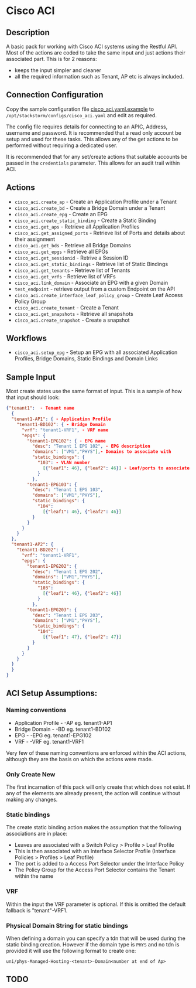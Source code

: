 # Cisco ACI

## Description

A basic pack for working with Cisco ACI systems using the Restful API. Most of the actions are
coded to take the same input and just actions their associated part. This is for 2 reasons:

* keeps the input simpler and cleaner
* all the required information such as Tenant, AP etc is always included.

## Connection Configuration

Copy the sample configuration file [cisco_aci.yaml.example](./cisco_aci.yaml.example) to
`/opt/stackstorm/configs/cisco_aci.yaml` and edit as required.

The config file requires details for connecting to an APIC, Address, username and password.
It is recommended that a read only account be setup and used for these tasks. This allows any
of the get actions to be performed without requiring a dedicated user.

It is recommended that for any set/create actions that suitable accounts be passed in
the `credentials` parameter. This allows for an audit trail within ACI.


## Actions

* `cisco_aci.create_ap` - Create an Application Profile under a Tenant
* `cisco_aci.create_bd` -  Create a Bridge Domain under a Tenant
* `cisco_aci.create_epg` - Create an EPG
* `cisco_aci.create_static_binding` -  Create a Static Binding
* `cisco_aci.get_aps` -  Retrieve all Application Profiles
* `cisco_aci.get_assigned_ports` -  Retrieve list of Ports and details about their assignment
* `cisco_aci.get_bds` -  Retrieve all Bridge Domains
* `cisco_aci.get_epgs` - Retrieve all EPGs
* `cisco_aci.get_sessionid` -  Retrive a Session ID
* `cisco_aci.get_static_bindings` -  Retrieve list of Static Bindings
* `cisco_aci.get_tenants` - Retrieve list of Tenants
* `cisco_aci.get_vrfs` -  Retrieve list of VRFs
* `cisco_aci.link_domain` - Associate an EPG with a given Domain
* `test_endpoint` - retrieve output from a custom Endpoint on the API
* `cisco_aci.create_interface_leaf_policy_group` - Create Leaf Access Policy Group 
* `cisco_aci.create_tenant` - Create a Tenant
* `cisco_aci.get_snapshots` - Retrieve all snapshots
* `cisco_aci.create_snapshot` - Create a snapshot

## Workflows

* `cisco_aci.setup_epg` - Setup an EPG with all associated Application Profiles, Bridge Domains,
  Static Bindings and Domain Links

## Sample Input

Most create states use the same format of input. This is a sample of how that input should look:

```json
{"tenant1":  - Tenant name
  {
  "tenant1-AP1": { - Application Profile
    "tenant1-BD102": { - Bridge Domain
      "vrf": "tenant1-VRF1", - VRF name
      "epgs": {
        "tenant1-EPG102": { - EPG name
          "desc": "Tenant 1 EPG 102", - EPG description
          "domains": ["VM1","PHYS"],- Domains to associate with
          "static_bindings": {
            "103": - VLAN number
              [{"leaf1": 46}, {"leaf2": 46}] - Leaf/ports to associate
            }
          },
        "tenant1-EPG103": {
          "desc": "Tenant 1 EPG 103",
          "domains": ["VM1","PHYS"],
          "static_bindings": {
            "104":
              [{"leaf1": 46}, {"leaf2": 46}]
          }
        }
      }
    }
  },
  "tenant1-AP2": {
    "tenant1-BD202": {
      "vrf": "tenant1-VRF1",
      "epgs": {
        "tenant1-EPG202": {
          "desc": "Tenant 1 EPG 202",
          "domains": ["VM1","PHYS"],
          "static_bindings": {
            "103":
              [{"leaf1": 46}, {"leaf2": 46}]
            }
          },
        "tenant1-EPG203": {
          "desc": "Tenant 1 EPG 203",
          "domains": ["VM1","PHYS"],
          "static_bindings": {
            "104":
              [{"leaf1": 47}, {"leaf2": 47}]
          }
        }
      }
    }
  }
  }    
}
```

## ACI Setup Assumptions:

### Naming conventions

* Application Profile - <Tenant>-AP<unique number> eg. tenant1-AP1
* Bridge Domain - <Tenant>-BD<app number><unique number> eg. tenant1-BD102
* EPG - <Tenant>-EPG<app number><unique number> eg. tenant1-EPG102
* VRF - <Tenant>-VRF<unique number> eg. tenant1-VRF1

Very few of these naming conventions are enforced within the ACI actions,
although they are the basis on which the actions were made.

### Only Create New

The first incarnation of this pack will only create that which does not exist.
If any of the elements are already present, the action will continue without making
any changes.

### Static bindings

The create static binding action makes the assumption that the following associations
are in place:

* Leaves are associated with a Switch Policy > Profile > Leaf Profile
* This is then associated with an Interface Selector Profile (Interface Policies > Profiles > Leaf Profile)
* The port is added to a Access Port Selector under the Interface Policy
* The Policy Group for the Access Port Selector contains the Tenant within the name

### VRF

Within the input the VRF parameter is optional. If this is omitted the default fallback is "tenant"-VRF1.

### Physical Domain String for static bindings

When defining a domain you can specify a tdn that will be used during the static binding creation.
However if the domain type is `PHYS` and no tdn is provided it will use the following format to
create one:

`uni/phys-Managed-Hosting-<tenant>-Domain<number at end of Ap>`


## TODO


